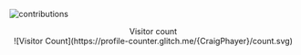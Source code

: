 
![contributions](https://user-images.githubusercontent.com/93270726/204540995-818e6177-96c2-43e6-ab1e-a15c2a63d199.svg)
<p align="center"> 
Visitor count<br>  
![Visitor Count](https://profile-counter.glitch.me/{CraigPhayer}/count.svg)
</p>
